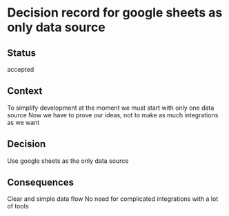# Decision record for google sheets as only data source

## Status

accepted

## Context

To simplify development at the moment we must start with only one data source
Now we have to prove our ideas, not to make as much integrations as we want

## Decision

Use google sheets as the only data source

## Consequences

Clear and simple data flow
No need for complicated integrations with a lot of tools
